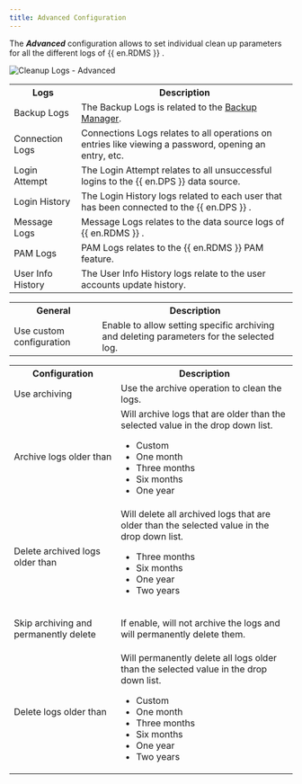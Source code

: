 ```yaml
---
title: Advanced Configuration
---
```

The ***Advanced*** configuration allows to set individual clean up parameters for all the different logs of {{ en.RDMS }} . 

![Cleanup Logs - Advanced](/img/en/server/ServerOp8161.png) 

<table>
	<tr>
		<th>
Logs 
		</th>
		<th>
Description 
		</th>
	</tr>
	<tr>
		<td>
Backup Logs 
		</td>
		<td>
The Backup Logs is related to the <a href="/server/web-interface/administration/backup/backup-manager/" target="_blank">Backup Manager</a>. 
		</td>
	</tr>
	<tr>
		<td>
Connection Logs 
		</td>
		<td>
Connections Logs relates to all operations on entries like viewing a password, opening an entry, etc. 
		</td>
	</tr>
	<tr>
		<td>
Login Attempt 
		</td>
		<td>
The Login Attempt relates to all unsuccessful logins to the {{ en.DPS }} data source. 
		</td>
	</tr>
	<tr>
		<td>
Login History 
		</td>
		<td>
The Login History logs related to each user that has been connected to the {{ en.DPS }} . 
		</td>
	</tr>
	<tr>
		<td>
Message Logs 
		</td>
		<td>
Message Logs relates to the data source logs of {{ en.RDMS }} . 
		</td>
	</tr>
	<tr>
		<td>
PAM Logs 
		</td>
		<td>
PAM Logs relates to the {{ en.RDMS }} PAM feature. 
		</td>
	</tr>
	<tr>
		<td>
User Info History 
		</td>
		<td>
The User Info History logs relate to the user accounts update history. 
		</td>
	</tr>
</table>


<table>
	<tr>
		<th>
General 
		</th>
		<th>
Description 
		</th>
	</tr>
	<tr>
		<td>
Use custom configuration 
		</td>
		<td>
Enable to allow setting specific archiving and deleting parameters for the selected log. 
		</td>
	</tr>
</table>


<table>
	<tr>
		<th>
Configuration 
		</th>
		<th>
Description 
		</th>
	</tr>
	<tr>
		<td>
Use archiving 
		</td>
		<td>
Use the archive operation to clean the logs. 
		</td>
	</tr>
	<tr>
		<td>
Archive logs older than 
		</td>
		<td>
Will archive logs that are older than the selected value in the drop down list.  

* Custom 
* One month 
* Three months 
* Six months 
* One year 
		</td>
	</tr>
	<tr>
		<td>
Delete archived logs older than 
		</td>
		<td>
Will delete all archived logs that are older than the selected value in the drop down list.  

* Three months 
* Six months 
* One year 
* Two years 
		</td>
	</tr>
	<tr>
		<td>
Skip archiving and permanently delete 
		</td>
		<td>
If enable, will not archive the logs and will permanently delete them. 
		</td>
	</tr>
	<tr>
		<td>
Delete logs older than 
		</td>
		<td>
Will permanently delete all logs older than the selected value in the drop down list.  

* Custom 
* One month 
* Three months 
* Six months 
* One year 
* Two years 
		</td>
	</tr>
</table>


